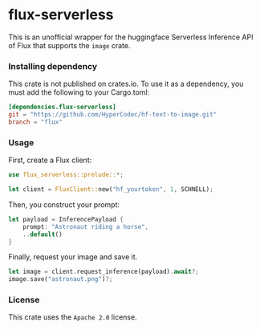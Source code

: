 # flux-serverless
 
This is an unofficial wrapper for the huggingface Serverless Inference API of Flux that supports the `image` crate.

### Installing dependency
This crate is not published on crates.io.
To use it as a dependency, you must add the following to your Cargo.toml:
```toml
[dependencies.flux-serverless]
git = "https://github.com/HyperCodec/hf-text-to-image.git"
branch = "flux"
```

### Usage
First, create a Flux client:

```rust
use flux_serverless::prelude::*;

let client = FluxClient::new("hf_yourtoken", 1, SCHNELL);
```

Then, you construct your prompt:
```rust
let payload = InferencePayload {
    prompt: "Astronaut riding a horse",
    ..default()
}
```

Finally, request your image and save it.

```rust
let image = client.request_inference(payload).await?;
image.save("astronaut.png")?;
```

### License
This crate uses the `Apache 2.0` license.
